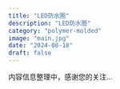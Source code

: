 ```yaml
---
title: "LED防水圈"
description: "LED防水圈"
category: "polymer-molded"
image: "main.jpg"
date: "2024-08-18"
draft: false
---
```


内容信息整理中，感谢您的关注...